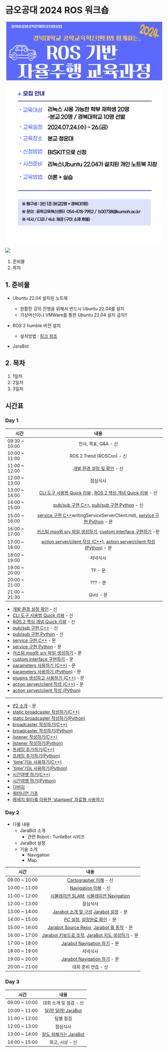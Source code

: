 # 금오공대 2024 ROS 워크숍

![](./img/ad.png)

![](https://avatars.githubusercontent.com/u/142007781?s=400&u=3051e39dae4470600bf72bf50abb36fc15692e12&v=4)

1. 준비물
2. 목차
## 1. 준비물
* Ubuntu 22.04 설치된 노트북
  * 원활한 강의 진행을 위해서 반드시 Ubuntu 22.04를 설치
  * 가상머신이나 VMWare를 통한 Ubuntu 22.04 설치 금지!!

* ROS 2 humble 버전 설치
  * 설치방법 : [링크 참조](https://docs.ros.org/en/humble/Installation/Ubuntu-Install-Debians.html)

* JaraBot

## 2. 목차
1. 1일차
2. 2일차
3. 3일차



## 시간표
### Day 1

| 시간   |      내용      |
|----------|:-------------:|
| 09:30 ~ 10:00 | 인사, 목표, Q&A  - 신 |
| 10:00 ~ 11:00 | ROS 2 Trend (ROSCon)  - 신|
| 11:00 ~ 12:00 | [개발 환경 설정 및 확인](./ROS2/README.md) - 신 |
| 12:00 ~ 13:00 | 점심식사 |
| 13:00 ~ 14:00 | [CLI 도구 사용법 Quick 리뷰](./ROS2/1_Beginner:CLITools/8_usingRqt_console.md) , [ROS 2 핵심 개념 Quick 리뷰](./ROS2/1_Beginner:CLITools/3_nodes.md) - 신 |
| 14:00 ~ 15:00 | [pub/sub 구현 C++](./ROS2/2_Beginner:ClientLibrary/4\)writingPublisherSubscriber.md), [pub/sub 구현 Python](./ROS2/2_Beginner:ClientLibrary/5\)writingPublisherSubscriberPython.md) - 신 |
| 15:00 ~ 16:00 | [service 구현 C++](./ROS2/2_Beginner:ClientLibrary/6)writingServiceServerClient.md), [service 구현 Python](./ROS2/2_Beginner:ClientLibrary/7\)writingActionServerClientPython.md)  - 문 |
| 16:00 ~ 17:00 | [커스텀 msg와 srv 파일 생성하기](./ROS2/2_Beginner:ClientLibrary/8\)CreatingCustomMsgAndSrvFiles.md), [custom interface 구현하기](./ROS2/2_Beginner:ClientLibrary/9\)implementingCustomInterfaces.md)  -문 |
| 17:00 ~ 18:00 | [action server/client 작성 (C++)](./ROS2/2_Beginner:ClientLibrary/6\)writingActionServerClient.md), [action server/client 작성 (Python)](./ROS2/2_Beginner:ClientLibrary/7\)writingActionServerClientPython.md)  - 문 |
| 18:00 ~ 19:00 | 저녁식사  |
| 19:00 ~ 20:00 | TF - 문 |
| 20:00 ~ 21:00 | ??? - 문 |
| 21:00 ~ 21:30 | Quiz - 문 |

* [개발 환경 설정 확인](./ROS2/1_Beginner:CLITools/1_Configuring%20environment.md) - 신
* [CLI 도구 사용법 Quick 리뷰](./ROS2/1_Beginner:CLITools/8_usingRqt_console.md) - 신
* [ROS 2 핵심 개념 Quick 리뷰](./ROS2/1_Beginner:CLITools/3_nodes.md) - 신
* [pub/sub 구현 C++](./ROS2/2_Beginner:ClientLibrary/4\)writingPublisherSubscriber.md) - 신
* [pub/sub 구현 Python](./ROS2/2_Beginner:ClientLibrary/5\)writingPublisherSubscriberPython.md) - 신
* [service 구현 C++](./ROS2/2_Beginner:ClientLibrary/6\)writingActionServerClient.md) - 문
* [service 구현 Python](./ROS2/2_Beginner:ClientLibrary/7\)writingActionServerClientPython.md) - 문
* [커스텀 msg와 srv 파일 생성하기](./ROS2/2_Beginner:ClientLibrary/8\)CreatingCustomMsgAndSrvFiles.md) - 문
* [custom interface 구현하기](./ROS2/2_Beginner:ClientLibrary/9\)implementingCustomInterfaces.md) - 문
* [parameters 사용하기 (C++)](./ROS2/2_Beginner:ClientLibrary/10\)usingParameter\(중복\).md) - 문
* [parameters 사용하기 (Python)](./ROS2/2_Beginner:ClientLibrary/11\)usingParameterPython\(중복\).md) - 문
* [plugins 생성하고 사용하기 (C++)](./ROS2/2_Beginner:ClientLibrary/13\)CreatingAndUsingPluginsCpp.md) - 문
* [action server/client 작성 (C++)](./ROS2/2_Beginner:ClientLibrary/6\)writingActionServerClient.md) - 문
* [action server/client 작성 (Python)](./ROS2/2_Beginner:ClientLibrary/7\)writingActionServerClientPython.md)
---
* [tf2 소개](./ROS2/5_Intermediate:TF2/tf2_IntroducingTF2.md) - 문
* [static broadcaster 작성하기(C++)](./ROS2/5_Intermediate:TF2/tf2_WritingAStaticBroadcaster_C++.md)
* [static broadcaster 작성하기(Python)](./ROS2/5_Intermediate:TF2/tf2_WritingAStaticBroadcaster_Python.md)
* [broadcaster 작성하기(C++)](./ROS2/5_Intermediate:TF2/tf2_WritingABroadcaster_C++.md)
* [broadcaster 작성하기(Python)](./ROS2/5_Intermediate:TF2/tf2_WritingABroadcaster_Python.md)
* [listener 작성하기(C++)](./ROS2/5_Intermediate:TF2/tf2_WritingAListener_C++.md)
* [listener 작성하기(Python)](./ROS2/5_Intermediate:TF2/tf2_WritingAListener_Python.md)
* [프레임 추가하기(C++)](./ROS2/5_Intermediate:TF2/tf2_AddingAFrame_C++.md)
* [프레임 추가하기(Python)](./ROS2/5_Intermediate:TF2/tf2_AddingAFrame_Python.md)
* ['time'기능 사용하기(C++)](./ROS2/5_Intermediate:TF2/tf2_UsingTime_C++.md)
* ['time'기능 사용하기(Python)](./ROS2/5_Intermediate:TF2/tf2_UsingTime_Python.md)
* [시간여행 하기(C++)](./ROS2/5_Intermediate:TF2/tf2_TravelingInTime_C++.md)
* [시간여행 하기(Python)](./ROS2/5_Intermediate:TF2/tf2_TravelingInTime_Python.md)
* [디버깅](./ROS2/5_Intermediate:TF2/tf2_Debugging.md)
* [쿼터니언 기초](./ROS2/5_Intermediate:TF2/tf2_QuaternionFundamentals.md)
* [메세지 필터를 이용한 'stamped' 자료형 사용하기](./ROS2/5_Intermediate:TF2/tf2_UsingStampedDatatypesWith_tf2_ros_MessageFilter.md)

### Day 2
* 다룰 내용
   * JaraBot 소개
      * 관련 Robot : TurtleBot 시리즈
   * JaraBot 설정
   * 기술 소개
      * Navigation
      * Map

| 시간   |      내용      |
|----------|:-------------:|
| 09:00 ~ 10:00 | [Cartographer 이해](./Cartographer/README.md) - 신 |
| 10:00 ~ 11:00 | [Navigation 이해](./Navigation/README.md) - 신 |
| 11:00 ~ 12:00 | [시뮬레이션 SLAM](./SLAM/simulation_slam.md), [시뮬레이션 Navigation](./SLAM/simulation_nav.md) |
| 12:00 ~ 13:00 | 점심식사 |
| 13:00 ~ 14:00 | [Jarabot 소개 및 구성]() [Jarabot 설정](./jarabot/Setup.md)  - 문 |
| 14:00 ~ 15:00 | [PC 설정](./jarabot/PCSetup.md), [설정완료 확인](./jarabot/Done.md) - 문|
| 15:00 ~ 16:00 | [Jarabot Source Repo](https://github.com/jarabot/jarabot), [Jarabot 휠 동작](./jarabot/wheelcontrol.md) - 문 |
| 16:00 ~ 17:00 | [Jarabot 키보드로 조작](./Exercise/MovingJarabot.md),  [JaraBot 지도 생성하기](./Exercise/BuildMap.md) - 문 |
| 17:00 ~ 18:00 | [Jarabot Navigation 하기](./Exercise/DoNavigation.md) - 문 |
| 18:00 ~ 19:00 | 저녁식사  |
| 19:00 ~ 20:00 | [Jarabot Navigation 하기](./Exercise/DoNavigation.md) - 문|
| 20:00 ~ 21:00 | 대회 준비 연습 - 신 |

### Day 3

| 시간   |      내용      |
|----------|:-------------:|
| 09:00 ~ 10:00 | 대회 소개 및 점검 - 신 |
| 10:00 ~ 11:00 | [달려! 달려! JaraBot](./Competition/GoGoJarabot.md) |
| 11:00 ~ 12:00 | 팀별 점검 |
| 12:00 ~ 13:00 | 점심식사 |
| 13:00 ~ 14:00 | [잘도 피해가는 JaraBot](./Competition/AvoidanceJarabot.md) |
| 14:00 ~ 15:00 | 회고, 시상 - 신 |
